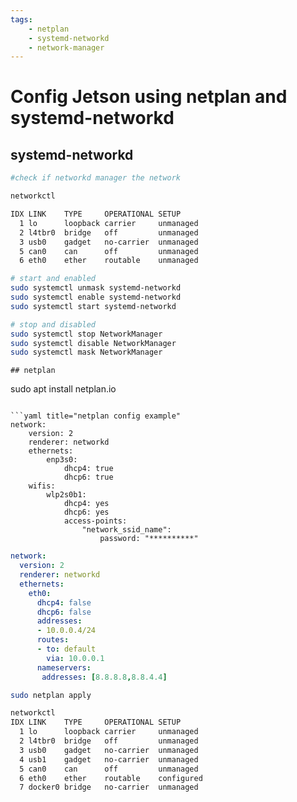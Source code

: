 ```yaml
---
tags:
    - netplan
    - systemd-networkd
    - network-manager
---
```


# Config Jetson using netplan and systemd-networkd

## systemd-networkd

```bash
#check if networkd manager the network

networkctl

IDX LINK    TYPE     OPERATIONAL SETUP    
  1 lo      loopback carrier     unmanaged
  2 l4tbr0  bridge   off         unmanaged
  3 usb0    gadget   no-carrier  unmanaged
  5 can0    can      off         unmanaged
  6 eth0    ether    routable    unmanaged
```

```bash title="systemd-networkd"
# start and enabled
sudo systemctl unmask systemd-networkd
sudo systemctl enable systemd-networkd
sudo systemctl start systemd-networkd
```

```bash title="NetworkManager"
# stop and disabled
sudo systemctl stop NetworkManager
sudo systemctl disable NetworkManager
sudo systemctl mask NetworkManager
```

```
## netplan

```
sudo apt install netplan.io
```

```yaml title="netplan config example"
network:
    version: 2
    renderer: networkd
    ethernets:
        enp3s0:
            dhcp4: true
            dhcp6: true
    wifis:
        wlp2s0b1:
            dhcp4: yes
            dhcp6: yes
            access-points:
                "network_ssid_name":
                    password: "**********"
```

```yaml title="static"
network: 
  version: 2
  renderer: networkd
  ethernets:
    eth0:
      dhcp4: false
      dhcp6: false
      addresses:
      - 10.0.0.4/24
      routes:
      - to: default
        via: 10.0.0.1
      nameservers:
       addresses: [8.8.8.8,8.8.4.4]
```

```bash title="apply configuration"
sudo netplan apply
```
```bash
networkctl 
IDX LINK    TYPE     OPERATIONAL SETUP     
  1 lo      loopback carrier     unmanaged
  2 l4tbr0  bridge   off         unmanaged
  3 usb0    gadget   no-carrier  unmanaged
  4 usb1    gadget   no-carrier  unmanaged
  5 can0    can      off         unmanaged
  6 eth0    ether    routable    configured
  7 docker0 bridge   no-carrier  unmanaged
```

